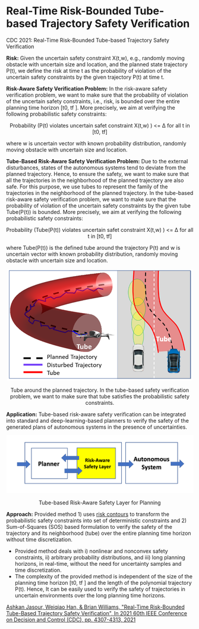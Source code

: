 # Real-Time Risk-Bounded Tube-based Trajectory Safety Verification
CDC 2021: Real-Time Risk-Bounded Tube-based Trajectory Safety Verification

**Risk:** Given the uncertain safety constraint X(t,w), e.g., randomly moving obstacle with uncertain size and location, and the planned state trajectory P(t), we define the risk at time t as the probability of violation of the uncertain safety constraints by the given trajectory
P(t) at time t. 

**Risk-Aware Safety Verification Problem:** In the risk-aware safety verification problem, we want to make sure that the probability of violation of the
uncertain safety constraints, i.e., risk, is bounded over the entire planning time horizon [t0, tf ]. More precisely, we aim at
verifying the following probabilistic safety constraints:
<p align="center">
Probability (P(t) violates uncertain safet constraint X(t,w)  ) <= ∆  for all t in [t0, tf]
<p>
where w is uncertain vector with known probability distribution, randomly moving obstacle with uncertain size and location.

**Tube-Based Risk-Aware Safety Verification Problem:** Due to the external disturbances, states of the autonomous systems tend to deviate from the planned trajectory. Hence, to ensure the safety, we want to make sure that all the trajectories in the neighborhood of the planned trajectory are also safe. For this purpose, we use tubes to represent the family of the trajectories in the neighborhood of the planned trajectory. In the tube-based risk-aware safety verification problem, we want to make sure that the probability of violation of the uncertain safety constraints by the given tube Tube(P(t)) is bounded. More precisely, we aim at verifying the following probabilistic safety constraints:

<p align="center">
Probability (Tube(P(t)) violates uncertain safet constraint X(t,w)  ) <= ∆  for all t in [t0, tf]
<p>
where Tube(P(t)) is the defined tube around the trajectory P(t) and w is uncertain vector with known probability distribution, randomly moving obstacle with uncertain size and location.


<p align="center">
<img src="https://github.com/jasour/Real-Time-Risk-Bounded-Tube-based-Trajectory-Safety-Verification/blob/main/Img/Tube.png" width="500" height="300" />
<p align = "center">
<p align="center">
Tube around the planned trajectory. In the tube-based safety verification problem, we want to make sure that tube satisfies the probabilistic safety
constraints.
<p align = "center">

**Application:** Tube-based risk-aware safety verification can be integrated into standard and deep-learning-based planners to verify the safety of the generated plans of autonomous systems in the presence of uncertainties.

<p align="center">
<img src="https://github.com/jasour/Real-Time-Risk-Bounded-Tube-based-Trajectory-Safety-Verification/blob/main/Img/Risk-Aware-Planning.png"  />
<p align = "center">
<p align="center">
Tube-based Risk-Aware Safety Layer for Planning
<p align = "center">


**Approach:**
Provided method 1) uses [risk contours](https://github.com/jasour/Risk-Contours) to transform the probabilistic safety constraints into set of deterministic constraints and 2) Sum-of-Squares (SOS) based formulation to verify the safety of the trajectory and its neighborhood (tube) over the entire planning time horizon without time discretization.
* Provided method deals with i) nonlinear and nonconvex safety constraints, ii) arbitrary probability distributions, and iii) long planning horizons, in real-time, without the need for uncertainty samples and time discretization.
* The complexity of the provided method is independent of the size of the planning time horizon [t0, tf ] and the length of the polynomial trajectory P(t). Hence, It can be easily used to verify the safety of trajectories in uncertain environments over the long planning time horizons.


[Ashkan Jasour, Weiqiao Han, & Brian Williams, "Real-Time Risk-Bounded Tube-Based Trajectory Safety Verification", In 2021 60th IEEE Conference on Decision and Control (CDC), pp. 4307-4313, 2021](https://arxiv.org/pdf/2110.00233.pdf)


